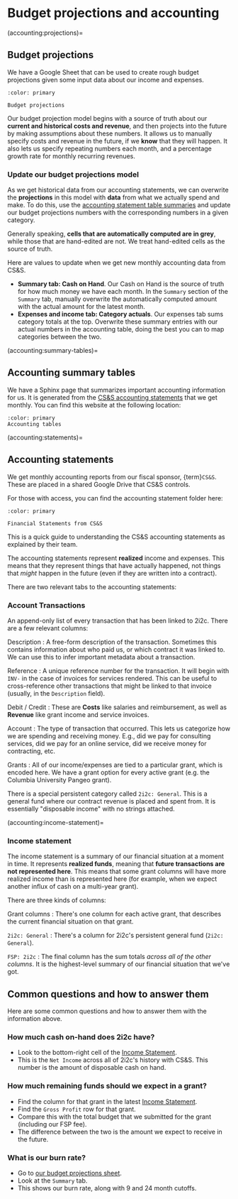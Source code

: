 # Budget projections and accounting

(accounting:projections)=
## Budget projections

We have a Google Sheet that can be used to create rough budget projections given some input data about our income and expenses.

```{button-link} https://docs.google.com/spreadsheets/d/1zDO_kqnJ1PH3GWOMks5E_1oIpoAJgseWhj3oCohUVZk/edit#gid=929955044
:color: primary

Budget projections
```

Our budget projection model begins with a source of truth about our **current and historical costs and revenue**, and then projects into the future by making assumptions about these numbers.
It allows us to manually specify costs and revenue in the future, if we **know** that they will happen.
It also lets us specify repeating numbers each month, and a percentage growth rate for monthly recurring revenues.

### Update our budget projections model

As we get historical data from our accounting statements, we can overwrite the **projections** in this model with **data** from what we actually spend and make.
To do this, use the [accounting statement table summaries](accounting:summary-tables) and update our budget projections numbers with the corresponding numbers in a given category.

Generally speaking, **cells that are automatically computed are in grey**, while those that are hand-edited are not.
We treat hand-edited cells as the source of truth.

Here are values to update when we get new monthly accounting data from CS&S.

- **Summary tab: Cash on Hand**. Our Cash on Hand is the source of truth for how much money we have each month. In the `Summary` section of the `Summary` tab, manually overwrite the automatically computed amount with the actual amount for the latest month.
- **Expenses and income tab: Category actuals**. Our expenses tab sums category totals at the top. Overwrite these summary entries with our actual numbers in the accounting table, doing the best you can to map categories between the two.

(accounting:summary-tables)=
## Accounting summary tables

We have a Sphinx page that summarizes important accounting information for us.
It is generated from the [CS&S accounting statements](accounting:statements) that we get monthly.
You can find this website at the following location:

```{button-link} http://2i2c.org/kpis/finances.html#accounting-tables
:color: primary
Accounting tables
```

(accounting:statements)=
## Accounting statements

We get monthly accounting reports from our fiscal sponsor, {term}`CS&S`.
These are placed in a shared Google Drive that CS&S controls.

For those with access, you can find the accounting statement folder here:

```{button-link} https://drive.google.com/drive/u/1/folders/1vM_QX1J8GW5z8W5WemxhhVjcCS2kEovN
:color: primary

Financial Statements from CS&S
```

This is a quick guide to understanding the CS&S accounting statements as explained by their team.

The accounting statements represent **realized** income and expenses.
This means that they represent things that have actually happened, not things that _might_ happen in the future (even if they are written into a contract).

There are two relevant tabs to the accounting statements:

### Account Transactions

An append-only list of every transaction that has been linked to 2i2c.
There are a few relevant columns:

Description
: A free-form description of the transaction. Sometimes this contains information about who paid us, or which contract it was linked to. We can use this to infer important metadata about a transaction.

Reference
: A unique reference number for the transaction. It will begin with `INV-` in the case of invoices for services rendered. This can be useful to cross-reference other transactions that might be linked to that invoice (usually, in the `Description` field).

Debit / Credit
: These are **Costs** like salaries and reimbursement, as well as **Revenue** like grant income and service invoices.

Account
: The type of transaction that occurred. This lets us categorize how we are spending and receiving money. E.g., did we pay for consulting services, did we pay for an online service, did we receive money for contracting, etc.

Grants
: All of our income/expenses are tied to a particular grant, which is encoded here. We have a grant option for every active grant (e.g. the Columbia University Pangeo grant).

  There is a special persistent category called `2i2c: General`. This is a general fund where our contract revenue is placed and spent from. It is essentially "disposable income" with no strings attached.

(accounting:income-statement)=
### Income statement

The income statement is a summary of our financial situation at a moment in time.
It represents **realized funds**, meaning that **future transactions are not represented here**.
This means that some grant columns will have more realized income than is represented here (for example, when we expect another influx of cash on a multi-year grant).

There are three kinds of columns:

Grant columns
: There's one column for each active grant, that describes the current financial situation on that grant.

`2i2c: General`
: There's a column for 2i2c's persistent general fund (`2i2c: General`).

`FSP: 2i2c`
: The final column has the sum totals _across all of the other columns_. It is the highest-level summary of our financial situation that we've got.

## Common questions and how to answer them

Here are some common questions and how to answer them with the information above.

### How much cash on-hand does 2i2c have?

- Look to the bottom-right cell of the [Income Statement](accounting:income-statement).
- This is the `Net Income` across all of 2i2c's history with CS&S. This number is the amount of disposable cash on hand.

### How much remaining funds should we expect in a grant?

- Find the column for that grant in the latest [Income Statement](accounting:income-statement).
- Find the `Gross Profit` row for that grant.
- Compare this with the total budget that we submitted for the grant (including our FSP fee).
- The difference between the two is the amount we expect to receive in the future.

### What is our burn rate?

- Go to [our budget projections sheet](accounting:projections).
- Look at the `Summary` tab.
- This shows our burn rate, along with 9 and 24 month cutoffs.
